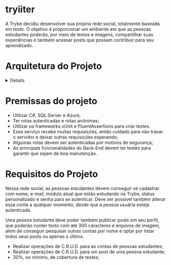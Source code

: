 # tryiiter
A Trybe decidiu desenvolver sua própria rede social, totalmente baseada em texto. O objetivo é proporcionar um ambiente em que as pessoas estudantes poderão, por meio de textos e imagens, compartilhar suas experiências e também acessar posts que possam contribuir para seu aprendizado.

# Arquitetura do Projeto
<details>

![topologia-da-aplicacao](https://github.com:Fernando-Olmedo/tryiiter/blob/Rota-de-login/Utils/Arquitetura%20do%20Tema%201.jpegraw=true)

</details>


# Premissas do projeto
- Utilizar C#, SQL Server e Azure;
- Ter rotas autenticadas e rotas anônimas;
- Utilizar os frameworks xUnit e FluentAssertions para criar testes.
- Esse serviço recebe muitas requisições, então cuidado para não travar o servidor e deixar outras requisições esperando;
- Algumas rotas devem ser autenticadas por motivos de segurança;
- As principais funcionalidades do Back-End devem ter testes para garantir que sejam de boa manutenção.


# Requisitos do Projeto

Nessa rede social, as pessoas estudantes devem conseguir se cadastrar com nome, e-mail, módulo atual que estão estudando na Trybe, status personalizado e senha para se autenticar. Deve ser possível também alterar essa conta a qualquer momento, desde que a pessoa usuária esteja autenticada.

Uma pessoa estudante deve poder também publicar posts em seu perfil, que poderão conter texto com até 300 caracteres e arquivos de imagem, além de conseguir pesquisar outras contas por nome e optar por listar todos seus posts ou apenas o último.
- Realizar operações de C.R.U.D. para as contas de pessoas estudantes;
- Realizar operações de C.R.U.D. para um post de uma pessoa estudante;
- 30%, no mínimo, de cobertura de testes;